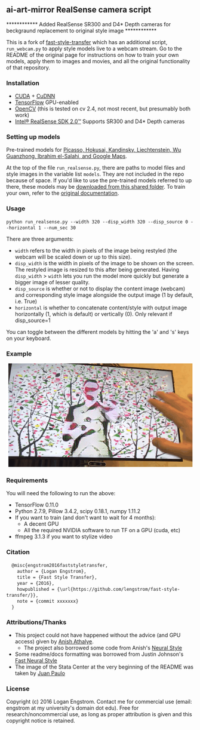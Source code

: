 ## ai-art-mirror RealSense camera script


************ Added RealSense SR300 and D4* Depth cameras for beckgraund replacement to original style image ************


This is a fork of [fast-style-transfer](https://github.com/lengstrom/fast-style-transfer) which has an additional script, `run_webcam.py` to apply style models live to a webcam stream. Go to the README of the original page for instructions on how to train your own models, apply them to images and movies, and all the original functionality of that repository.


### Installation

 - [CUDA](https://developer.nvidia.com/cuda-downloads) + [CuDNN](https://developer.nvidia.com/cudnn)
 - [TensorFlow](https://www.tensorflow.org/install/) GPU-enabled
 - [OpenCV](https://pypi.python.org/pypi/opencv-python) (this is tested on cv 2.4, not most recent, but presumably both work)
 - [Intel® RealSense SDK 2.0™](https://github.com/IntelRealSense/librealsense) Supports SR300 and D4* Depth cameras

### Setting up models

Pre-trained models for [Picasso, Hokusai, Kandinsky, Liechtenstein, Wu Guanzhong, Ibrahim el-Salahi, and Google Maps](https://drive.google.com/open?id=0B3WXSfqxKDkFUFl3YllzS1ZqbkU).

At the top of the file `run_realsense.py`, there are paths to model files and style images in the variable list `models`. They are not included in the repo because of space. If you'd like to use the pre-trained models referred to up there, these models may be [downloaded from this shared folder](https://drive.google.com/open?id=0B3WXSfqxKDkFUFl3YllzS1ZqbkU). To train your own, refer to the [original documentation](https://github.com/lengstrom/fast-style-transfer).

### Usage

    python run_realsense.py --width 320 --disp_width 320 --disp_source 0 --horizontal 1 --num_sec 30

There are three arguments:

 - `width` refers to the width in pixels of the image being restyled (the webcam will be scaled down or up to this size).  
 - `disp_width` is the width in pixels of the image to be shown on the screen. The restyled image is resized to this after being generated. Having `disp_width` > `width` lets you run the model more quickly but generate a bigger image of lesser quality.
 - `disp_source` is whether or not to display the content image (webcam) and corresponding style image alongside the output image (1 by default, i.e. True)
 - `horizontal` is whether to concatenate content/style with output image horizontally (1, which is default) or vertically (0). Only relevant if disp_source=1

You can toggle between the different models by hitting the 'a' and 's' keys on your keyboard.


### Example

![stylized webcam](styles/realsense.gif)


### Requirements
You will need the following to run the above:
- TensorFlow 0.11.0
- Python 2.7.9, Pillow 3.4.2, scipy 0.18.1, numpy 1.11.2
- If you want to train (and don't want to wait for 4 months):
  - A decent GPU
  - All the required NVIDIA software to run TF on a GPU (cuda, etc)
- ffmpeg 3.1.3 if you want to stylize video

### Citation
```
  @misc{engstrom2016faststyletransfer,
    author = {Logan Engstrom},
    title = {Fast Style Transfer},
    year = {2016},
    howpublished = {\url{https://github.com/lengstrom/fast-style-transfer/}},
    note = {commit xxxxxxx}
  }
```

### Attributions/Thanks
- This project could not have happened without the advice (and GPU access) given by [Anish Athalye](http://www.anishathalye.com/). 
  - The project also borrowed some code from Anish's [Neural Style](https://github.com/anishathalye/neural-style/)
- Some readme/docs formatting was borrowed from Justin Johnson's [Fast Neural Style](https://github.com/jcjohnson/fast-neural-style)
- The image of the Stata Center at the very beginning of the README was taken by [Juan Paulo](https://juanpaulo.me/)

### License
Copyright (c) 2016 Logan Engstrom. Contact me for commercial use (email: engstrom at my university's domain dot edu). Free for research/noncommercial use, as long as proper attribution is given and this copyright notice is retained.
